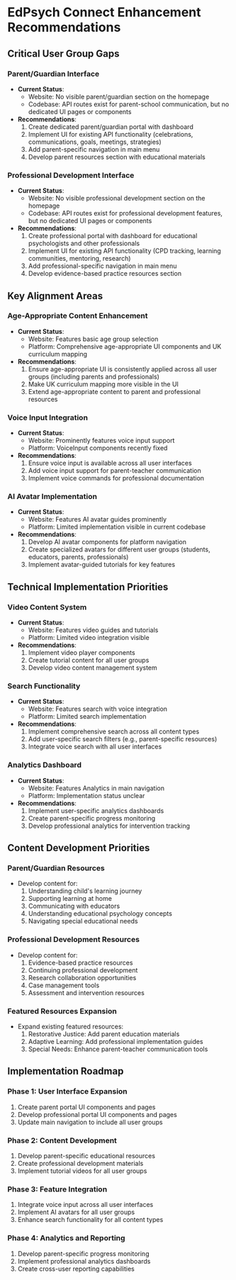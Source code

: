# EdPsych Connect Enhancement Recommendations

## Critical User Group Gaps

### Parent/Guardian Interface
- **Current Status**: 
  - Website: No visible parent/guardian section on the homepage
  - Codebase: API routes exist for parent-school communication, but no dedicated UI pages or components
- **Recommendations**:
  1. Create dedicated parent/guardian portal with dashboard
  2. Implement UI for existing API functionality (celebrations, communications, goals, meetings, strategies)
  3. Add parent-specific navigation in main menu
  4. Develop parent resources section with educational materials

### Professional Development Interface
- **Current Status**:
  - Website: No visible professional development section on the homepage
  - Codebase: API routes exist for professional development features, but no dedicated UI pages or components
- **Recommendations**:
  1. Create professional portal with dashboard for educational psychologists and other professionals
  2. Implement UI for existing API functionality (CPD tracking, learning communities, mentoring, research)
  3. Add professional-specific navigation in main menu
  4. Develop evidence-based practice resources section

## Key Alignment Areas

### Age-Appropriate Content Enhancement
- **Current Status**: 
  - Website: Features basic age group selection
  - Platform: Comprehensive age-appropriate UI components and UK curriculum mapping
- **Recommendations**:
  1. Ensure age-appropriate UI is consistently applied across all user groups (including parents and professionals)
  2. Make UK curriculum mapping more visible in the UI
  3. Extend age-appropriate content to parent and professional resources

### Voice Input Integration
- **Current Status**:
  - Website: Prominently features voice input support
  - Platform: VoiceInput components recently fixed
- **Recommendations**:
  1. Ensure voice input is available across all user interfaces
  2. Add voice input support for parent-teacher communication
  3. Implement voice commands for professional documentation

### AI Avatar Implementation
- **Current Status**:
  - Website: Features AI avatar guides prominently
  - Platform: Limited implementation visible in current codebase
- **Recommendations**:
  1. Develop AI avatar components for platform navigation
  2. Create specialized avatars for different user groups (students, educators, parents, professionals)
  3. Implement avatar-guided tutorials for key features

## Technical Implementation Priorities

### Video Content System
- **Current Status**:
  - Website: Features video guides and tutorials
  - Platform: Limited video integration visible
- **Recommendations**:
  1. Implement video player components
  2. Create tutorial content for all user groups
  3. Develop video content management system

### Search Functionality
- **Current Status**:
  - Website: Features search with voice integration
  - Platform: Limited search implementation
- **Recommendations**:
  1. Implement comprehensive search across all content types
  2. Add user-specific search filters (e.g., parent-specific resources)
  3. Integrate voice search with all user interfaces

### Analytics Dashboard
- **Current Status**:
  - Website: Features Analytics in main navigation
  - Platform: Implementation status unclear
- **Recommendations**:
  1. Implement user-specific analytics dashboards
  2. Create parent-specific progress monitoring
  3. Develop professional analytics for intervention tracking

## Content Development Priorities

### Parent/Guardian Resources
- Develop content for:
  1. Understanding child's learning journey
  2. Supporting learning at home
  3. Communicating with educators
  4. Understanding educational psychology concepts
  5. Navigating special educational needs

### Professional Development Resources
- Develop content for:
  1. Evidence-based practice resources
  2. Continuing professional development
  3. Research collaboration opportunities
  4. Case management tools
  5. Assessment and intervention resources

### Featured Resources Expansion
- Expand existing featured resources:
  1. Restorative Justice: Add parent education materials
  2. Adaptive Learning: Add professional implementation guides
  3. Special Needs: Enhance parent-teacher communication tools

## Implementation Roadmap

### Phase 1: User Interface Expansion
1. Create parent portal UI components and pages
2. Develop professional portal UI components and pages
3. Update main navigation to include all user groups

### Phase 2: Content Development
1. Develop parent-specific educational resources
2. Create professional development materials
3. Implement tutorial videos for all user groups

### Phase 3: Feature Integration
1. Integrate voice input across all user interfaces
2. Implement AI avatars for all user groups
3. Enhance search functionality for all content types

### Phase 4: Analytics and Reporting
1. Develop parent-specific progress monitoring
2. Implement professional analytics dashboards
3. Create cross-user reporting capabilities
